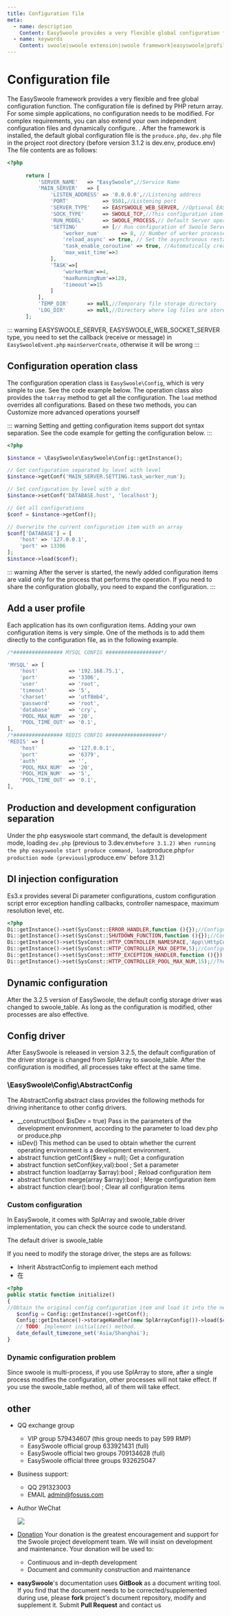 ```yaml
---
title: Configuration file
meta:
  - name: description
    Content: EasySwoole provides a very flexible global configuration feature that allows you to extend your own profile and dynamically configure it.
  - name: keywords
    Content: swoole|swoole extension|swoole framework|easyswoole|profile|dynamic configuration
---
```



# Configuration file

The EasySwoole framework provides a very flexible and free global configuration function. The configuration file is defined by PHP return array. For some simple applications, no configuration needs to be modified. For complex requirements, you can also extend your own independent configuration files and dynamically configure. . After the framework is installed, the default global configuration file is the `produce.php`, `dev.php` file in the project root directory (before version 3.1.2 is dev.env, produce.env)
The file contents are as follows:

```php
<?php
      
      return [
          'SERVER_NAME'   => "EasySwoole",//Service Name
          'MAIN_SERVER'   => [
              'LISTEN_ADDRESS' => '0.0.0.0',//Listening address
              'PORT'           => 9501,//Listening port
              'SERVER_TYPE'    => EASYSWOOLE_WEB_SERVER, //Optional EASYSWOOLE_SERVER  EASYSWOOLE_WEB_SERVER EASYSWOOLE_WEB_SOCKET_SERVER
              'SOCK_TYPE'      => SWOOLE_TCP,//This configuration item is valid when the SERVER_TYPE value is TYPE_SERVER.
              'RUN_MODEL'      => SWOOLE_PROCESS,// Default Server operating mode
              'SETTING'        => [// Run configuration of Swoole Server (full configuration visible [Swoole documentation] (https://wiki.swoole.com/wiki/page/274.html))
                  'worker_num'       => 8, // Number of worker processes running
                  'reload_async' => true, // Set the asynchronous restart switch. When set to true, the asynchronous secure restart feature is enabled and the worker process waits for the asynchronous event to complete before exiting.
                  'task_enable_coroutine' => true, //Automatically create coroutines in the onTask callback after opening
                  'max_wait_time'=>3
              ],
              'TASK'=>[
                  'workerNum'=>4,
                  'maxRunningNum'=>128,
                  'timeout'=>15
              ]
          ],
          'TEMP_DIR'      => null,//Temporary file storage directory
          'LOG_DIR'       => null,//Directory where log files are stored
      ];
```


::: warning 
 EASYSWOOLE_SERVER, EASYSWOOLE_WEB_SOCKET_SERVER type, you need to set the callback (receive or message) in `EasySwooleEvent.php` `mainServerCreate`, otherwise it will be wrong
:::

## Configuration operation class

The configuration operation class is `EasySwoole\Config`, which is very simple to use. See the code example below. The operation class also provides the `toArray` method to get all the configuration. The `load` method overrides all configurations. Based on these two methods, you can Customize more advanced operations yourself

::: warning 
 Setting and getting configuration items support dot syntax separation. See the code example for getting the configuration below.
:::

```php
<?php

$instance = \EasySwoole\EasySwoole\Config::getInstance();

// Get configuration separated by level with level
$instance->getConf('MAIN_SERVER.SETTING.task_worker_num');

// Set configuration by level with a dot
$instance->setConf('DATABASE.host', 'localhost');

// Get all configurations
$conf = $instance->getConf();

// Overwrite the current configuration item with an array
$conf['DATABASE'] = [
    'host' => '127.0.0.1',
    'port' => 13306
];
$instance->load($conf);
```

::: warning 
 After the server is started, the newly added configuration items are valid only for the process that performs the operation. If you need to share the configuration globally, you need to expand the configuration.
:::

## Add a user profile

Each application has its own configuration items. Adding your own configuration items is very simple. One of the methods is to add them directly to the configuration file, as in the following example.

```php
/*################ MYSQL CONFIG ##################*/

'MYSQL' => [
    'host'          => '192.168.75.1',
    'port'          => '3306',
    'user'          => 'root',
    'timeout'       => '5',
    'charset'       => 'utf8mb4',
    'password'      => 'root',
    'database'      => 'cry',
    'POOL_MAX_NUM'  => '20',
    'POOL_TIME_OUT' => '0.1',
],
/*################ REDIS CONFIG ##################*/
'REDIS' => [
    'host'          => '127.0.0.1',
    'port'          => '6379',
    'auth'          => '',
    'POOL_MAX_NUM'  => '20',
    'POOL_MIN_NUM'  => '5',
    'POOL_TIME_OUT' => '0.1',
],
```

## Production and development configuration separation
Under the php easyswoole start command, the default is development mode, loading `dev.php` (previous to 3.dev.env` before 3.1.2)
When running the php easyswoole start produce command, load `produce.php` for production mode (previously `produce.env` before 3.1.2)


## DI injection configuration
Es3.x provides several Di parameter configurations, custom configuration script error exception handling callbacks, controller namespace, maximum resolution level, etc.
```php
<?php
Di::getInstance()->set(SysConst::ERROR_HANDLER,function (){});//Configuration error handling callback
Di::getInstance()->set(SysConst::SHUTDOWN_FUNCTION,function (){});//Configuration script end callback
Di::getInstance()->set(SysConst::HTTP_CONTROLLER_NAMESPACE,'App\\HttpController\\');//Configuring the controller namespace
Di::getInstance()->set(SysConst::HTTP_CONTROLLER_MAX_DEPTH,5);//Configure the maximum resolution level of the http controller.
Di::getInstance()->set(SysConst::HTTP_EXCEPTION_HANDLER,function (){});//Configure http controller exception callback
Di::getInstance()->set(SysConst::HTTP_CONTROLLER_POOL_MAX_NUM,15);//The maximum number of http controller object pools
```

## Dynamic configuration

After the 3.2.5 version of EasySwoole, the default config storage driver was changed to swoole_table. As long as the configuration is modified, other processes are also effective.


## Config driver
After EasySwoole is released in version 3.2.5, the default configuration of the driver storage is changed from SplArray to swoole_table. After the configuration is modified, all processes take effect at the same time.

### \EasySwoole\Config\AbstractConfig
The AbstractConfig abstract class provides the following methods for driving inheritance to other config drivers.
- __construct(bool $isDev = true)
  Pass in the parameters of the development environment, according to the parameter to load dev.php or produce.php
- isDev() 
 This method can be used to obtain whether the current operating environment is a development environment.
- abstract function getConf($key = null);
  Get a configuration
- abstract function setConf($key,$val):bool ;
  Set a parameter
- abstract function load(array $array):bool ;
  Reload configuration item
- abstract function merge(array $array):bool ;
  Merge configuration item
- abstract function clear():bool ;
  Clear all configuration items
  
### Custom configuration
In EasySwoole, it comes with SplArray and swoole_table driver implementation, you can check the source code to understand.

The default driver is swoole_table

If you need to modify the storage driver, the steps are as follows:
* Inherit AbstractConfig to implement each method
* 在
````php 
<?php
public static function initialize()
{
//Obtain the original config configuration item and load it into the new configuration item.
   $config = Config::getInstance()->getConf();
   Config::getInstance()->storageHandler(new SplArrayConfig())->load($config);
   // TODO: Implement initialize() method.
   date_default_timezone_set('Asia/Shanghai');
}
````

### Dynamic configuration problem
Since swoole is multi-process, if you use SplArray to store, after a single process modifies the configuration, other processes will not take effect. If you use the swoole_table method, all of them will take effect.

## other

- QQ exchange group
    - VIP group 579434607 (this group needs to pay 599 RMP)
    - EasySwoole official group 633921431 (full)
    - EasySwoole official two groups 709134628 (full)
    - EasySwoole official three groups 932625047
    
- Business support:
    - QQ 291323003
    - EMAIL admin@fosuss.com   
- Author WeChat

     ![](/resources/authWx.png)
    
- [Donation](../Preface/donation.md)
  Your donation is the greatest encouragement and support for the Swoole project development team. We will insist on development and maintenance. Your donation will be used to:
        
  - Continuous and in-depth development
  - Document and community construction and maintenance
  
- **easySwoole**'s documentation uses **GitBook** as a document writing tool. If you find that the document needs to be corrected/supplemented during use, please **fork** project's document repository, modify and supplement it. Submit **Pull Request** and contact us
